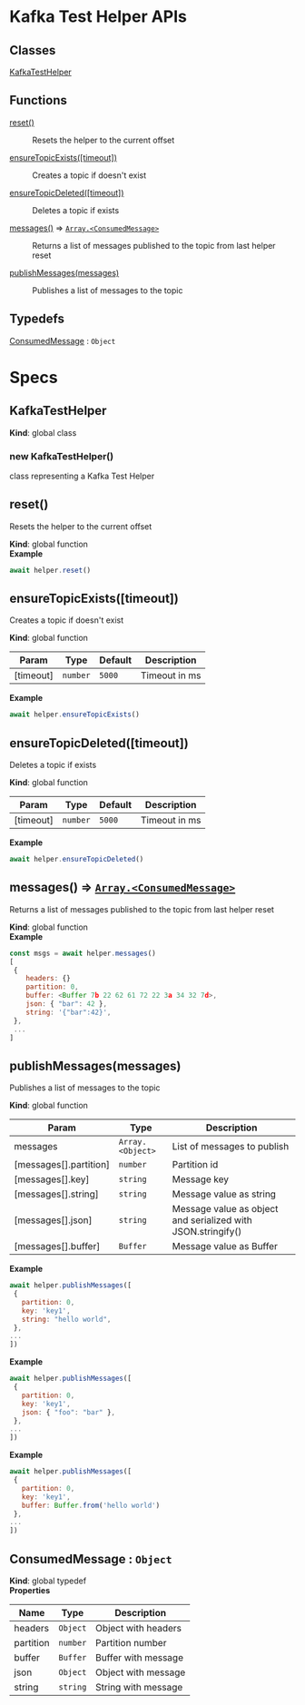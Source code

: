 <!-------------------------------------------------------------------->
<!--                            WARNING!                            -->
<!-------------------------------------------------------------------->
<!--                                                                -->
<!-- THIS IS AN AUTOGENERATED FILE. DO NOT EDIT THIS FILE DIRECTLY. -->
<!-- but run the following script $ npm run build                   -->
<!--                                                                -->
<!-------------------------------------------------------------------->
<!-------------------------------------------------------------------->

# Kafka Test Helper APIs
## Classes

<dl>
<dt><a href="#KafkaTestHelper">KafkaTestHelper</a></dt>
<dd></dd>
</dl>

## Functions

<dl>
<dt><a href="#reset">reset()</a></dt>
<dd><p>Resets the helper to the current offset</p>
</dd>
<dt><a href="#ensureTopicExists">ensureTopicExists([timeout])</a></dt>
<dd><p>Creates a topic if doesn&#39;t exist</p>
</dd>
<dt><a href="#ensureTopicDeleted">ensureTopicDeleted([timeout])</a></dt>
<dd><p>Deletes a topic if exists</p>
</dd>
<dt><a href="#messages">messages()</a> ⇒ <code><a href="#ConsumedMessage">Array.&lt;ConsumedMessage&gt;</a></code></dt>
<dd><p>Returns a list of messages published to the topic from last helper reset</p>
</dd>
<dt><a href="#publishMessages">publishMessages(messages)</a></dt>
<dd><p>Publishes a list of messages to the topic</p>
</dd>
</dl>

## Typedefs

<dl>
<dt><a href="#ConsumedMessage">ConsumedMessage</a> : <code>Object</code></dt>
<dd></dd>
</dl>

# Specs
<a name="KafkaTestHelper"></a>

## KafkaTestHelper
**Kind**: global class  
<a name="new_KafkaTestHelper_new"></a>

### new KafkaTestHelper()
class representing a Kafka Test Helper

<a name="reset"></a>

## reset()
Resets the helper to the current offset

**Kind**: global function  
**Example**  
```js
await helper.reset()
```
<a name="ensureTopicExists"></a>

## ensureTopicExists([timeout])
Creates a topic if doesn't exist

**Kind**: global function  

| Param | Type | Default | Description |
| --- | --- | --- | --- |
| [timeout] | <code>number</code> | <code>5000</code> | Timeout in ms |

**Example**  
```js
await helper.ensureTopicExists()
```
<a name="ensureTopicDeleted"></a>

## ensureTopicDeleted([timeout])
Deletes a topic if exists

**Kind**: global function  

| Param | Type | Default | Description |
| --- | --- | --- | --- |
| [timeout] | <code>number</code> | <code>5000</code> | Timeout in ms |

**Example**  
```js
await helper.ensureTopicDeleted()
```
<a name="messages"></a>

## messages() ⇒ [<code>Array.&lt;ConsumedMessage&gt;</code>](#ConsumedMessage)
Returns a list of messages published to the topic from last helper reset

**Kind**: global function  
**Example**  
```js
const msgs = await helper.messages()
[
 {
    headers: {}
    partition: 0,
    buffer: <Buffer 7b 22 62 61 72 22 3a 34 32 7d>,
    json: { "bar": 42 },
    string: '{"bar":42}',
 },
 ...
]
```
<a name="publishMessages"></a>

## publishMessages(messages)
Publishes a list of messages to the topic

**Kind**: global function  

| Param | Type | Description |
| --- | --- | --- |
| messages | <code>Array.&lt;Object&gt;</code> | List of messages to publish |
| [messages[].partition] | <code>number</code> | Partition id |
| [messages[].key] | <code>string</code> | Message key |
| [messages[].string] | <code>string</code> | Message value as string |
| [messages[].json] | <code>string</code> | Message value as object and serialized with JSON.stringify() |
| [messages[].buffer] | <code>Buffer</code> | Message value as Buffer |

**Example**  
```js
await helper.publishMessages([
 {
   partition: 0,
   key: 'key1',
   string: "hello world",
 },
...
])
```
**Example**  
```js
await helper.publishMessages([
 {
   partition: 0,
   key: 'key1',
   json: { "foo": "bar" },
 },
...
])
```
**Example**  
```js
await helper.publishMessages([
 {
   partition: 0,
   key: 'key1',
   buffer: Buffer.from('hello world')
 },
...
])
```
<a name="ConsumedMessage"></a>

## ConsumedMessage : <code>Object</code>
**Kind**: global typedef  
**Properties**

| Name | Type | Description |
| --- | --- | --- |
| headers | <code>Object</code> | Object with headers |
| partition | <code>number</code> | Partition number |
| buffer | <code>Buffer</code> | Buffer with message |
| json | <code>Object</code> | Object with message |
| string | <code>string</code> | String with message |

